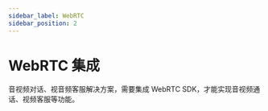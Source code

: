 ```yaml
---
sidebar_label: WebRTC
sidebar_position: 2
---
```


# WebRTC 集成

音视频对话、视音频客服解决方案，需要集成 WebRTC SDK，才能实现音视频通话、视频客服等功能。
